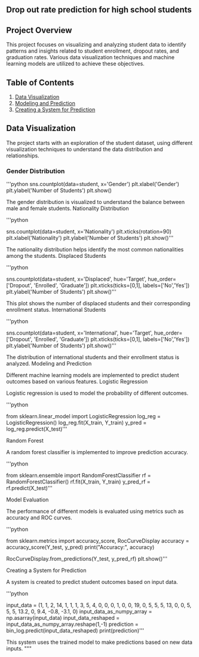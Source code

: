 ## Drop out rate prediction for high school students
## Project Overview

This project focuses on visualizing and analyzing student data to identify patterns and insights related to student enrollment, dropout rates, and graduation rates. Various data visualization techniques and machine learning models are utilized to achieve these objectives.

## Table of Contents

1. [Data Visualization](#data-visualization)
2. [Modeling and Prediction](#modeling-and-prediction)
3. [Creating a System for Prediction](#creating-a-system-for-prediction)

## Data Visualization

The project starts with an exploration of the student dataset, using different visualization techniques to understand the data distribution and relationships.

### Gender Distribution

'''python
sns.countplot(data=student, x='Gender')
plt.xlabel('Gender')
plt.ylabel('Number of Students')
plt.show()

The gender distribution is visualized to understand the balance between male and female students.
Nationality Distribution

'''python

sns.countplot(data=student, x='Nationality')
plt.xticks(rotation=90)
plt.xlabel('Nationality')
plt.ylabel('Number of Students')
plt.show()'''

The nationality distribution helps identify the most common nationalities among the students.
Displaced Students

'''python

sns.countplot(data=student, x='Displaced', hue='Target', hue_order=['Dropout', 'Enrolled', 'Graduate'])
plt.xticks(ticks=[0,1], labels=['No','Yes'])
plt.ylabel('Number of Students')
plt.show()'''

This plot shows the number of displaced students and their corresponding enrollment status.
International Students

'''python

sns.countplot(data=student, x='International', hue='Target', hue_order=['Dropout', 'Enrolled', 'Graduate'])
plt.xticks(ticks=[0,1], labels=['No','Yes'])
plt.ylabel('Number of Students')
plt.show()'''

The distribution of international students and their enrollment status is analyzed.
Modeling and Prediction

Different machine learning models are implemented to predict student outcomes based on various features.
Logistic Regression

Logistic regression is used to model the probability of different outcomes.

'''python

from sklearn.linear_model import LogisticRegression
log_reg = LogisticRegression()
log_reg.fit(X_train, Y_train)
y_pred = log_reg.predict(X_test)'''

Random Forest

A random forest classifier is implemented to improve prediction accuracy.

'''python

from sklearn.ensemble import RandomForestClassifier
rf = RandomForestClassifier()
rf.fit(X_train, Y_train)
y_pred_rf = rf.predict(X_test)'''

Model Evaluation

The performance of different models is evaluated using metrics such as accuracy and ROC curves.

'''python

from sklearn.metrics import accuracy_score, RocCurveDisplay
accuracy = accuracy_score(Y_test, y_pred)
print("Accuracy:", accuracy)

RocCurveDisplay.from_predictions(Y_test, y_pred_rf)
plt.show()'''

Creating a System for Prediction

A system is created to predict student outcomes based on input data.

'''python

input_data = (1, 1, 2, 14, 1, 1, 1, 3, 5, 4, 0, 0, 0, 1, 0, 0, 19, 0, 5, 5, 5, 13, 0, 0, 5, 5, 5, 13.2, 0, 9.4, -0.8, -3.1, 0)
input_data_as_numpy_array = np.asarray(input_data)
input_data_reshaped = input_data_as_numpy_array.reshape(1,-1)
prediction = bin_log.predict(input_data_reshaped)
print(prediction)'''

This system uses the trained model to make predictions based on new data inputs. """
